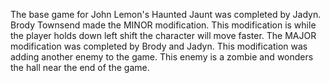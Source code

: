 The base game for John Lemon's Haunted Jaunt was completed by Jadyn.
Brody Townsend made the MINOR modification. This modification is while the player holds down left shift the character will move faster.
The MAJOR modification was completed by Brody and Jadyn. This modification was adding another enemy to the game. This enemy is a zombie and wonders the hall near the end of the game.
